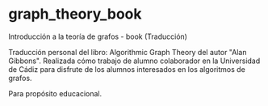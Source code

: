 # graph_theory_book
Introducción a la teoría de grafos - book (Traducción)

Traducción personal del libro: Algorithmic Graph Theory del autor "Alan Gibbons". Realizada cómo trabajo de alumno colaborador en la Universidad de Cádiz para disfrute de los alumnos interesados en los algoritmos de grafos.

Para propósito educacional.
